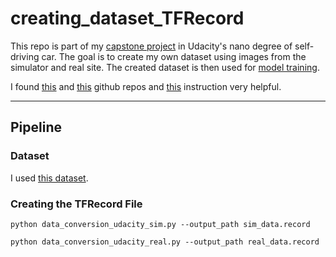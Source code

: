 # creating_dataset_TFRecord

This repo is part of my [capstone project](https://github.com/DanWang1230/Capstone_Programming_A_Self_Driving_Car) in Udacity's nano degree of self-driving car. The goal is to create my own dataset using images from the simulator and real site. The created dataset is then used for [model training](https://github.com/DanWang1230/model_training_object_deteciton_API/blob/main/README.md).

I found [this](https://github.com/josehoras/Self-Driving-Car-Nanodegree-Capstone) and [this](https://github.com/vatsl/TrafficLight_Detection-TensorFlowAPI) github repos and [this](https://medium.com/@WuStangDan/step-by-step-tensorflow-object-detection-api-tutorial-part-2-converting-dataset-to-tfrecord-47f24be9248d) instruction very helpful.

---

## Pipeline

### Dataset
I used [this dataset](https://drive.google.com/file/d/0B-Eiyn-CUQtxdUZWMkFfQzdObUE/view).

### Creating the TFRecord File

```
python data_conversion_udacity_sim.py --output_path sim_data.record
```

```
python data_conversion_udacity_real.py --output_path real_data.record
```
